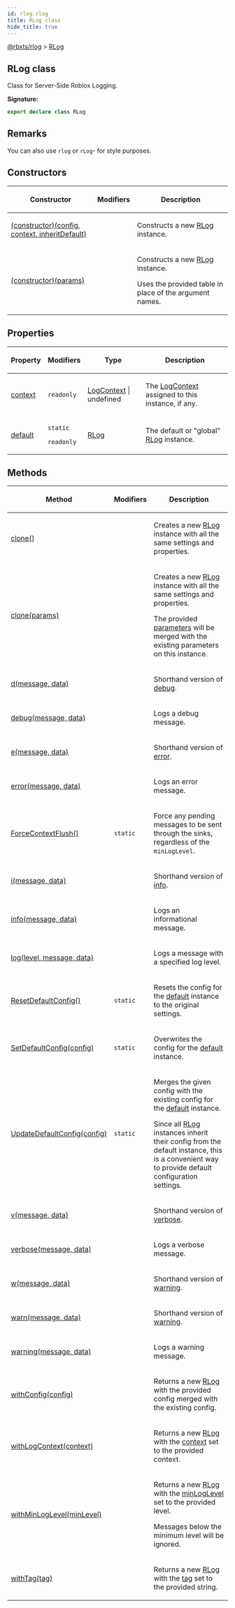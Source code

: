 ```yaml
---
id: rlog.rlog
title: RLog class
hide_title: true
---
```


[@rbxts/rlog](./rlog.md) &gt; [RLog](./rlog.rlog.md)

## RLog class

Class for Server-Side Roblox Logging.

**Signature:**

```typescript
export declare class RLog 
```

## Remarks

You can also use `rlog` or `rLog`<!-- -->- for style purposes.

## Constructors

<table><thead><tr><th>

Constructor


</th><th>

Modifiers


</th><th>

Description


</th></tr></thead>
<tbody><tr><td>

[(constructor)(config, context, inheritDefault)](./rlog.rlog._constructor_.md)


</td><td>


</td><td>

Constructs a new [RLog](./rlog.rlog.md) instance.


</td></tr>
<tr><td>

[(constructor)(params)](./rlog.rlog._constructor__1.md)


</td><td>


</td><td>

Constructs a new [RLog](./rlog.rlog.md) instance.

Uses the provided table in place of the argument names.


</td></tr>
</tbody></table>

## Properties

<table><thead><tr><th>

Property


</th><th>

Modifiers


</th><th>

Type


</th><th>

Description


</th></tr></thead>
<tbody><tr><td>

[context](./rlog.rlog.context.md)


</td><td>

`readonly`


</td><td>

[LogContext](./rlog.logcontext.md) \| undefined


</td><td>

The [LogContext](./rlog.logcontext.md) assigned to this instance, if any.


</td></tr>
<tr><td>

[default](./rlog.rlog.default.md)


</td><td>

`static`

`readonly`


</td><td>

[RLog](./rlog.rlog.md)


</td><td>

The default or "global" [RLog](./rlog.rlog.md) instance.


</td></tr>
</tbody></table>

## Methods

<table><thead><tr><th>

Method


</th><th>

Modifiers


</th><th>

Description


</th></tr></thead>
<tbody><tr><td>

[clone()](./rlog.rlog.clone.md)


</td><td>


</td><td>

Creates a new [RLog](./rlog.rlog.md) instance with all the same settings and properties.


</td></tr>
<tr><td>

[clone(params)](./rlog.rlog.clone_1.md)


</td><td>


</td><td>

Creates a new [RLog](./rlog.rlog.md) instance with all the same settings and properties.

The provided [parameters](./rlog.rlogconstructorparameters.md) will be merged with the existing parameters on this instance.


</td></tr>
<tr><td>

[d(message, data)](./rlog.rlog.d.md)


</td><td>


</td><td>

Shorthand version of [debug](./rlog.rlog.debug.md)<!-- -->.


</td></tr>
<tr><td>

[debug(message, data)](./rlog.rlog.debug.md)


</td><td>


</td><td>

Logs a debug message.


</td></tr>
<tr><td>

[e(message, data)](./rlog.rlog.e.md)


</td><td>


</td><td>

Shorthand version of [error](./rlog.rlog.error.md)<!-- -->.


</td></tr>
<tr><td>

[error(message, data)](./rlog.rlog.error.md)


</td><td>


</td><td>

Logs an error message.


</td></tr>
<tr><td>

[ForceContextFlush()](./rlog.rlog.forcecontextflush.md)


</td><td>

`static`


</td><td>

Force any pending messages to be sent through the sinks, regardless of the `minLogLevel`<!-- -->.


</td></tr>
<tr><td>

[i(message, data)](./rlog.rlog.i.md)


</td><td>


</td><td>

Shorthand version of [info](./rlog.rlog.info.md)<!-- -->.


</td></tr>
<tr><td>

[info(message, data)](./rlog.rlog.info.md)


</td><td>


</td><td>

Logs an informational message.


</td></tr>
<tr><td>

[log(level, message, data)](./rlog.rlog.log.md)


</td><td>


</td><td>

Logs a message with a specified log level.


</td></tr>
<tr><td>

[ResetDefaultConfig()](./rlog.rlog.resetdefaultconfig.md)


</td><td>

`static`


</td><td>

Resets the config for the [default](./rlog.rlog.default.md) instance to the original settings.


</td></tr>
<tr><td>

[SetDefaultConfig(config)](./rlog.rlog.setdefaultconfig.md)


</td><td>

`static`


</td><td>

Overwrites the config for the [default](./rlog.rlog.default.md) instance.


</td></tr>
<tr><td>

[UpdateDefaultConfig(config)](./rlog.rlog.updatedefaultconfig.md)


</td><td>

`static`


</td><td>

Merges the given config with the existing config for the [default](./rlog.rlog.default.md) instance.

Since all [RLog](./rlog.rlog.md) instances inherit their config from the default instance, this is a convenient way to provide default configuration settings.


</td></tr>
<tr><td>

[v(message, data)](./rlog.rlog.v.md)


</td><td>


</td><td>

Shorthand version of [verbose](./rlog.rlog.verbose.md)<!-- -->.


</td></tr>
<tr><td>

[verbose(message, data)](./rlog.rlog.verbose.md)


</td><td>


</td><td>

Logs a verbose message.


</td></tr>
<tr><td>

[w(message, data)](./rlog.rlog.w.md)


</td><td>


</td><td>

Shorthand version of [warning](./rlog.rlog.warning.md)<!-- -->.


</td></tr>
<tr><td>

[warn(message, data)](./rlog.rlog.warn.md)


</td><td>


</td><td>

Shorthand version of [warning](./rlog.rlog.warning.md)<!-- -->.


</td></tr>
<tr><td>

[warning(message, data)](./rlog.rlog.warning.md)


</td><td>


</td><td>

Logs a warning message.


</td></tr>
<tr><td>

[withConfig(config)](./rlog.rlog.withconfig.md)


</td><td>


</td><td>

Returns a new [RLog](./rlog.rlog.md) with the provided config merged with the existing config.


</td></tr>
<tr><td>

[withLogContext(context)](./rlog.rlog.withlogcontext.md)


</td><td>


</td><td>

Returns a new [RLog](./rlog.rlog.md) with the [context](./rlog.rlog.context.md) set to the provided context.


</td></tr>
<tr><td>

[withMinLogLevel(minLevel)](./rlog.rlog.withminloglevel.md)


</td><td>


</td><td>

Returns a new [RLog](./rlog.rlog.md) with the [minLogLevel](./rlog.rlogconfig.minloglevel.md) set to the provided level.

Messages below the minimum level will be ignored.


</td></tr>
<tr><td>

[withTag(tag)](./rlog.rlog.withtag.md)


</td><td>


</td><td>

Returns a new [RLog](./rlog.rlog.md) with the [tag](./rlog.rlogconfig.tag.md) set to the provided string.


</td></tr>
</tbody></table>